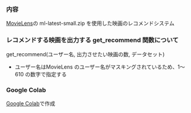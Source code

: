 ### 内容
[MovieLens](https://grouplens.org/datasets/movielens/)の ml-latest-small.zip を使用した映画のレコメンドシステム  

### レコメンドする映画を出力する get_recommend 関数について
get_recommend(ユーザー名, 出力させたい映画の数, データセット)  
* ユーザー名はMovieLens のユーザー名がマスキングされているため、1～610 の数字で指定する

### Google Colab
[Google Colab](https://colab.research.google.com/drive/1nYns4vht6UqcsAtHn8cb6z8dA4PYnln2?usp=sharing)で作成   
